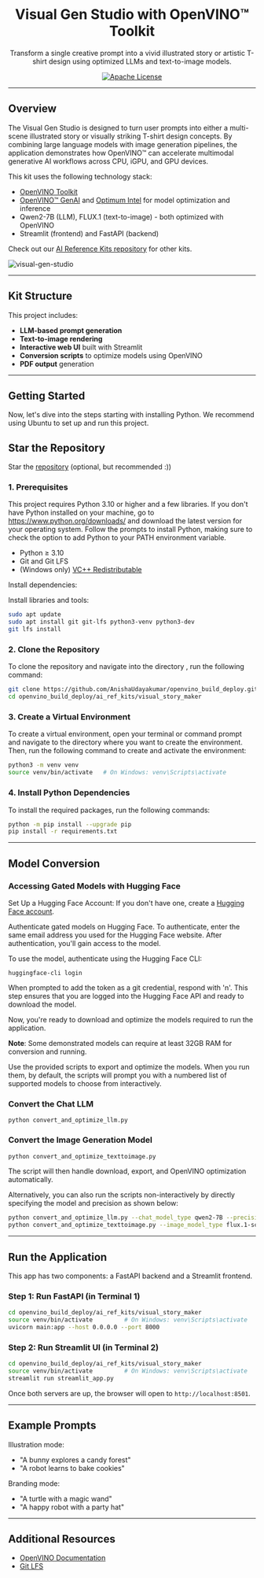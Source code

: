
<div align="center">

# Visual Gen Studio with OpenVINO™ Toolkit  
Transform a single creative prompt into a vivid illustrated story or artistic T-shirt design using optimized LLMs and text-to-image models.

[![Apache License](https://img.shields.io/badge/license-Apache_2.0-green.svg)](https://github.com/openvinotoolkit/openvino_build_deploy/blob/master/LICENSE.txt)

</div>

---

## Overview

The Visual Gen Studio is designed to turn user prompts into either a multi-scene illustrated story or visually striking T-shirt design concepts. 
By combining large language models with image generation pipelines, the application demonstrates how OpenVINO™ can accelerate multimodal generative AI workflows across CPU, iGPU, and GPU devices.

This kit uses the following technology stack:

- [OpenVINO Toolkit](https://docs.openvino.ai/)
- [OpenVINO™ GenAI](https://docs.openvino.ai/2025/openvino-workflow-generative/inference-with-genai.html) and [Optimum Intel](https://docs.openvino.ai/2025/openvino-workflow-generative/inference-with-optimum-intel.html) for model optimization and inference
- Qwen2-7B (LLM), FLUX.1 (text-to-image) - both optimized with OpenVINO
- Streamlit (frontend) and FastAPI (backend)

Check out our [AI Reference Kits repository](https://github.com/openvinotoolkit/openvino_build_deploy) for other kits.

![visual-gen-studio](https://github.com/user-attachments/assets/43d6e473-19c1-4047-aee1-07a484cd0dc1)

---

## Kit Structure

This project includes:

- **LLM-based prompt generation**
- **Text-to-image rendering**
- **Interactive web UI** built with Streamlit
- **Conversion scripts** to optimize models using OpenVINO
- **PDF output** generation

---

## Getting Started

Now, let's dive into the steps starting with installing Python. We recommend using Ubuntu to set up and run this project.

## Star the Repository

Star the [repository](https://github.com/openvinotoolkit/openvino_build_deploy) (optional, but recommended :))

### 1. Prerequisites

This project requires Python 3.10 or higher and a few libraries. If you don't have Python installed on your machine, go to https://www.python.org/downloads/ and download the latest version for your operating system. Follow the prompts to install Python, making sure to check the option to add Python to your PATH environment variable.

- Python ≥ 3.10
- Git and Git LFS
- (Windows only) [VC++ Redistributable](https://aka.ms/vs/17/release/vc_redist.x64.exe)

Install dependencies:

Install libraries and tools:

```bash
sudo apt update
sudo apt install git git-lfs python3-venv python3-dev
git lfs install
```

### 2. Clone the Repository

To clone the repository and navigate into the directory , run the following command:

```bash
git clone https://github.com/AnishaUdayakumar/openvino_build_deploy.git
cd openvino_build_deploy/ai_ref_kits/visual_story_maker
```

### 3. Create a Virtual Environment

To create a virtual environment, open your terminal or command prompt and navigate to the directory where you want to create the environment. Then, run the following command to create and activate the environment:

```bash
python3 -m venv venv
source venv/bin/activate   # On Windows: venv\Scripts\activate
```

### 4. Install Python Dependencies

To install the required packages, run the following commands:

```bash
python -m pip install --upgrade pip 
pip install -r requirements.txt
```

---

## Model Conversion

### Accessing Gated Models with Hugging Face


Set Up a Hugging Face Account: If you don't have one, create a [Hugging Face account](https://huggingface.co/welcome).

Authenticate gated models on Hugging Face. To authenticate, enter the same email address you used for the Hugging Face website. After authentication, you'll gain access to the model.

To use the model, authenticate using the Hugging Face CLI:

```shell
huggingface-cli login
```
When prompted to add the token as a git credential, respond with 'n'. This step ensures that you are logged into the Hugging Face API and ready to download the model.

Now, you're ready to download and optimize the models required to run the application.

**Note**: Some demonstrated models can require at least 32GB RAM for conversion and running.

Use the provided scripts to export and optimize the models. When you run them, by default, the scripts will prompt you with a numbered list of supported models to choose from interactively.

### Convert the Chat LLM

```shell
python convert_and_optimize_llm.py
```

### Convert the Image Generation Model

```bash
python convert_and_optimize_texttoimage.py
```

The script will then handle download, export, and OpenVINO optimization automatically.

Alternatively, you can also run the scripts non-interactively by directly specifying the model and precision as shown below:

```bash
python convert_and_optimize_llm.py --chat_model_type qwen2-7B --precision int4
python convert_and_optimize_texttoimage.py --image_model_type flux.1-schnell --precision int4
```

---

## Run the Application

This app has two components: a FastAPI backend and a Streamlit frontend.

### Step 1: Run FastAPI (in Terminal 1)

```bash
cd openvino_build_deploy/ai_ref_kits/visual_story_maker
source venv/bin/activate         # On Windows: venv\Scripts\activate
uvicorn main:app --host 0.0.0.0 --port 8000
```

### Step 2: Run Streamlit UI (in Terminal 2)

```bash
cd openvino_build_deploy/ai_ref_kits/visual_story_maker
source venv/bin/activate         # On Windows: venv\Scripts\activate
streamlit run streamlit_app.py
```

Once both servers are up, the browser will open to `http://localhost:8501`.

---

## Example Prompts

Illustration mode:
- "A bunny explores a candy forest"
- "A robot learns to bake cookies"

Branding mode:
- "A turtle with a magic wand"
- "A happy robot with a party hat"

---

## Additional Resources

- [OpenVINO Documentation](https://docs.openvino.ai/)
- [Git LFS](https://git-lfs.com/)
